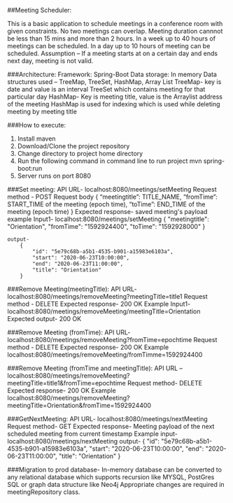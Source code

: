 ##Meeting Scheduler:

This is a basic application to schedule meetings in a conference room with given constraints.
No two meetings can overlap. Meeting duration cannnot be less than 15 mins and more than 2 hours.
In a week up to 40 hours of meetings can be scheduled. In a day up to 10 hours of meeting can be scheduled.
Assumption – If a meeting starts at on a certain day and ends next day, meeting is not valid.

###Architecture: 
Framework: Spring-Boot
Data storage: In memory
Data structures used – TreeMap, TreeSet, HashMap, Array List
TreeMap- key is date and value is an interval TreeSet which contains meeting for that particular day
HashMap- Key is meeting title, value is the Arraylist address of the meeting
HashMap is used for indexing which is used while deleting meeting by meeting title

###How to execute:
1.  Install maven
2.  Download/Clone the project repository
3.  Change directory to project home directory
4.  Run the following command in command line to run project
        mvn spring-boot:run
5.  Server runs on port 8080

###Set meeting:
    API URL- localhost:8080/meetings/setMeeting
    Request method - POST
    Request body
        {
            “meetingtitle”: TITLE_NAME,
            “fromTime”: START_TIME of the meeting (epoch time),
            “toTime”: END_TIME of the meeting (epoch time)
        }
    Expected response- saved meeting's payload
    example
    Input1- localhost:8080/meetings/setMeeting
        {
            "meetingtitle": "Orientation",
            "fromTime": "1592924400",
            "toTime": "1592928000"
        }

    output-
        {
            "id": "5e79c68b-a5b1-4535-b901-a15983e6103a",
            "start": "2020-06-23T10:00:00",
            "end": "2020-06-23T11:00:00",
            "title": "Orientation"
        }

###Remove Meeting(meetingTitle):
    API URL- localhost:8080/meetings/removeMeeting?meetingTitle=title1
    Request method - DELETE
    Expected response- 200 OK
    Example
    Input1- localhost:8080/meetings/removeMeeting/meetingTitle=Orientation
    Expected output- 200 OK

###Remove Meeting (fromTime):
    API URL- localhost:8080/meetings/removeMeeting?fromTime=epochtime
    Request method - DELETE
    Expected response- 200 OK
    Example
    localhost:8080/meetings/removeMeeting/fromTimme=1592924400


###Remove Meeting (fromTime and meetingTitle):
    API URL – localhost:8080/meetings/removeMeeting?meetingTitle=title1&fromTime=epochtime
    Request method- DELETE
    Expected response- 200 OK
    Example
    localhost:8080/meetings/removeMeeting?meetingTitle=Orientation&fromTime=1592924400

###GetNextMeeting:
    API URL- localhost:8080/meetings/nextMeeting
    Request method- GET
    Expected response- Meeting payload of the next scheduled meeting from current timestamp
    Example
    input- localhost:8080/meetings/nextMeeting
    output-
        {
            "id": "5e79c68b-a5b1-4535-b901-a15983e6103a",
            "start": "2020-06-23T10:00:00",
            "end": "2020-06-23T11:00:00",
            "title": "Orientation"
        }


###Migration to prod database-
In-memory database can be converted to any relational database which supports recursion like MYSQL, PostGres SQL or graph data structure like Neo4j
Appropriate changes are required in meetingRepository class.



